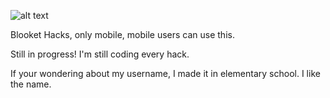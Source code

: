 ![alt text](https://lh3.googleusercontent.com/Igq2btb68yA-VCERncOsYbhXpv3CpOY-XTYcWeKwtmuot3eyrrqOVFyFqohlZxYzT0kUJcMyoaoFcmpk5BvtjgfPXQ=s1280-w1280-h800)

Blooket Hacks, only mobile, mobile users can use this.

Still in progress! I'm still coding every hack.









If your wondering about my username, I made it in elementary school. I like the name.
